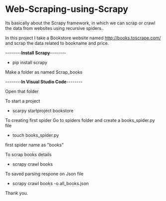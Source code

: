 # Web-Scraping-using-Scrapy


Its basically about the Scrapy framework, in which we can scrap or crawl the data from websites using recursive spiders..

In this project I take a Bookstore website named http://books.toscrape.com/ and scrap the data related to bookname and price.

--------**Install Scrapy**--------
- pip install scrapy


Make a folder as named Scrap_books

--------**In Visual Studio Code**--------
  
  Open that folder
  
  To start a project

- scarpy startproject bookstore


To creating first spider
Go to spiders folder and create a books_spider.py file

- touch books_spider.py

first spider name as "books"


To scrap books details

- scrapy crawl books

To saved parsing respone on Json file

- scrapy crawl books -o all_books.json


Thank you. 


